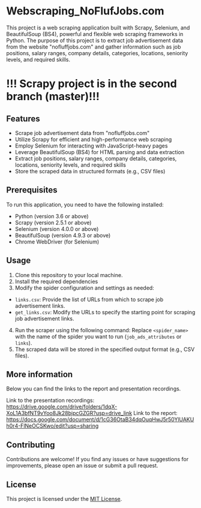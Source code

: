 # Webscraping_NoFlufJobs.com
This project is a web scraping application built with Scrapy, Selenium, and BeautifulSoup (BS4), powerful and flexible web scraping frameworks in Python. The purpose of this project is to extract job advertisement data from the website "nofluffjobs.com" and gather information such as job positions, salary ranges, company details, categories, locations, seniority levels, and required skills.

# !!! Scrapy project is in the second branch (master)!!!

## Features

- Scrape job advertisement data from "nofluffjobs.com"
- Utilize Scrapy for efficient and high-performance web scraping
- Employ Selenium for interacting with JavaScript-heavy pages
- Leverage BeautifulSoup (BS4) for HTML parsing and data extraction
- Extract job positions, salary ranges, company details, categories, locations, seniority levels, and required skills
- Store the scraped data in structured formats (e.g., CSV files)

## Prerequisites

To run this application, you need to have the following installed:

- Python (version 3.6 or above)
- Scrapy (version 2.5.1 or above)
- Selenium (version 4.0.0 or above)
- BeautifulSoup (version 4.9.3 or above)
- Chrome WebDriver (for Selenium)

## Usage

1. Clone this repository to your local machine.
2. Install the required dependencies
3. Modify the spider configuration and settings as needed:
- `links.csv`: Provide the list of URLs from which to scrape job advertisement links.
- `get_links.csv`: Modify the URLs to specify the starting point for scraping job advertisement links.
4. Run the scraper using the following command:
Replace `<spider_name>` with the name of the spider you want to run (`job_ads_attributes` or `links`).
5. The scraped data will be stored in the specified output format (e.g., CSV files).


## More information 
Below you can find the links to the report and presentation recordings.

Link to the presentation recordings: 
https://drive.google.com/drive/folders/1dqX-XoL1A3bfNT9vYoo8Jk28bjpcGZGR?usp=drive_link
Link to the report: 
https://docs.google.com/document/d/1cG36OtaB34dqOuqHwJ5r50YlUAKUh0r4-FlNeOCSKwo/edit?usp=sharing

## Contributing

Contributions are welcome! If you find any issues or have suggestions for improvements, please open an issue or submit a pull request.

## License

This project is licensed under the [MIT License](LICENSE).
